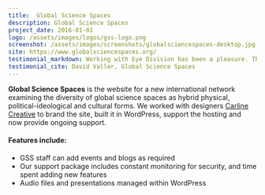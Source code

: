 ```yaml
---
title:  Global Science Spaces
description: Global Science Spaces
project_date: 2016-01-01
logo: /assets/images/logos/gss-logo.png
screenshot: /assets/images/screenshots/globalsciencespaces-desktop.jpg
site: https://www.globalsciencespaces.org/
testimonial_markdown: Working with Eye Division has been a pleasure. They helped us to understand more fully what we were looking for from our website, and then to make it happen. Support has been seamless and effective throughout - I'm more than happy to recommend them in the most positive terms.
testimonial_cite: David Valler, Global Science Spaces
---
```


**Global Science Spaces** is the website for a new international network examining the diversity of global science spaces as hybrid physical, political-ideological and cultural forms. We worked with designers <a href="http://www.carlinecreative.co.uk">Carline Creative</a> to brand the site, built it in WordPress, support the hosting and now provide ongoing support.  
  
<h4>Features include:</h4>
<ul class="list-group">
<li class="list-group-item">GSS staff can add events and blogs as required</li>
<li class="list-group-item">Our support package includes constant monitoring for security, and time spent adding new features</li>
<li class="list-group-item">Audio files and presentations managed within WordPress</li>
</ul>